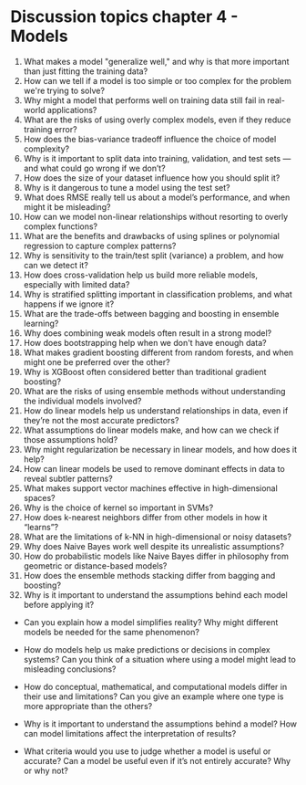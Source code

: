 # Discussion topics chapter 4 - Models

1. What makes a model "generalize well," and why is that more important than just fitting the training data?
1. How can we tell if a model is too simple or too complex for the problem we're trying to solve?
1. Why might a model that performs well on training data still fail in real-world applications?
1. What are the risks of using overly complex models, even if they reduce training error?
1. How does the bias-variance tradeoff influence the choice of model complexity?
1. Why is it important to split data into training, validation, and test sets — and what could go wrong if we don’t?
1. How does the size of your dataset influence how you should split it?
1. Why is it dangerous to tune a model using the test set?
1. What does RMSE really tell us about a model’s performance, and when might it be misleading?
1. How can we model non-linear relationships without resorting to overly complex functions?
1. What are the benefits and drawbacks of using splines or polynomial regression to capture complex patterns?
1. Why is sensitivity to the train/test split (variance) a problem, and how can we detect it?
1. How does cross-validation help us build more reliable models, especially with limited data?
1. Why is stratified splitting important in classification problems, and what happens if we ignore it?
1. What are the trade-offs between bagging and boosting in ensemble learning?
1. Why does combining weak models often result in a strong model?
1. How does bootstrapping help when we don't have enough data?
1. What makes gradient boosting different from random forests, and when might one be preferred over the other?
1. Why is XGBoost often considered better than traditional gradient boosting?
1. What are the risks of using ensemble methods without understanding the individual models involved?
1. How do linear models help us understand relationships in data, even if they’re not the most accurate predictors?
1. What assumptions do linear models make, and how can we check if those assumptions hold?
1. Why might regularization be necessary in linear models, and how does it help?
1. How can linear models be used to remove dominant effects in data to reveal subtler patterns?
1. What makes support vector machines effective in high-dimensional spaces?
1. Why is the choice of kernel so important in SVMs?
1. How does k-nearest neighbors differ from other models in how it “learns”?
1. What are the limitations of k-NN in high-dimensional or noisy datasets?
1. Why does Naive Bayes work well despite its unrealistic assumptions?
1. How do probabilistic models like Naive Bayes differ in philosophy from geometric or distance-based models?
1. How does the ensemble methods stacking differ from bagging and boosting?
1. Why is it important to understand the assumptions behind each model before applying it?

- Can you explain how a model simplifies reality? Why might different models be needed for the same phenomenon?

- How do models help us make predictions or decisions in complex systems? Can you think of a situation where using a model might lead to misleading conclusions?

- How do conceptual, mathematical, and computational models differ in their use and limitations? Can you give an example where one type is more appropriate than the others?

- Why is it important to understand the assumptions behind a model? How can model limitations affect the interpretation of results?

- What criteria would you use to judge whether a model is useful or accurate? Can a model be useful even if it’s not entirely accurate? Why or why not?
